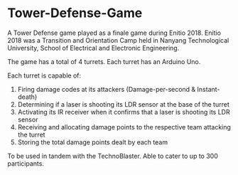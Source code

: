 # Tower-Defense-Game
A Tower Defense game played as a finale game during Enitio 2018.
Enitio 2018 was a Transition and Orientation Camp held in Nanyang Technological University, School of Electrical and Electronic Engineering. 

The game has a total of 4 turrets. Each turret has an Arduino Uno.

Each turret is capable of:
  1. Firing damage codes at its attackers (Damage-per-second & Instant-death) 
  2. Determining if a laser is shooting its LDR sensor at the base of the turret
  3. Activating its IR receiver when it confirms that a laser is shooting its LDR sensor
  4. Receiving and allocating damage points to the respective team attacking the turret
  5. Storing the total damage points dealt by each team
  
To be used in tandem with the TechnoBlaster.
Able to cater to up to 300 participants.
